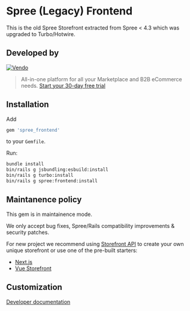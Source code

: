 # Spree (Legacy) Frontend

This is the old Spree Storefront extracted from Spree < 4.3 which was upgraded to Turbo/Hotwire.

## Developed by

[![Vendo](https://assets-global.website-files.com/6230c485f2c32ea1b0daa438/623372f40a8c54ca9aea34e8_vendo%202.svg)](https://getvendo.com?utm_source=spree_frontend_github)

> All-in-one platform for all your Marketplace and B2B eCommerce needs. [Start your 30-day free trial](https://e98esoirr8c.typeform.com/contactvendo?typeform-source=spree_sdk_github)

## Installation

Add

```ruby
gem 'spree_frontend'
```

to your `Gemfile`.

Run:

```bash
bundle install
bin/rails g jsbundling:esbuild:install
bin/rails g turbo:install
bin/rails g spree:frontend:install
```

## Maintanence policy

This gem is in maintainence mode.

We only accept bug fixes, Spree/Rails compatibility improvements & security patches.

For new project we recommend using [Storefront API](https://api.spreecommerce.org/) to create your own unique storefront or use one of the pre-built starters: 

* [Next.js](https://dev-docs.spreecommerce.org/storefronts/next.js-commerce)
* [Vue Storefront](https://dev-docs.spreecommerce.org/storefronts/vue-storefront)

## Customization

[Developer documentation](https://dev-docs.spreecommerce.org/customization/storefront)
